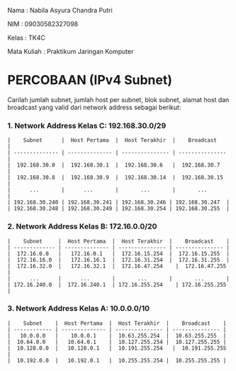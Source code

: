 Nama : Nabila Asyura Chandra Putri

NIM : 09030582327098

Kelas : TK4C

Mata Kuliah : Praktikum Jaringan Komputer

# PERCOBAAN (IPv4 Subnet)
Carilah jumlah subnet, jumlah host per subnet, blok subnet, alamat host dan broadcast yang valid dari network address sebagai berikut:

### 1. Network Address Kelas C: 192.168.30.0/29
```
|    Subnet      |  Host Pertama  |  Host Terakhir  |    Broadcast    |
| -------------- | -------------- | --------------- | --------------- |
|  192.168.30.0  |  192.168.30.1  |  192.168.30.6   |  192.168.30.7   |
|  192.168.30.8  |  192.168.30.9  |  192.168.30.14  |  192.168.30.15  |
|      ...       |      ...       |       ...       |       ...       |
| 192.168.30.240 | 192.168.30.241 | 192.168.30.246 | 192.168.30.247  |
| 192.168.30.248 | 192.168.30.249 | 192.168.30.254 | 192.168.30.255  |
```

### 2. Network Address Kelas B: 172.16.0.0/20
```
|    Subnet     |  Host Pertama  |  Host Terakhir  |    Broadcast    |
| ------------- | -------------- | --------------- | --------------- |
|  172.16.0.0   |   172.16.0.1   |  172.16.15.254  |  172.16.15.255  |
|  172.16.16.0  |  	172.16.16.1  |  172.16.31.254  |  172.16.31.255  |
|  172.16.32.0  |   172.16.32.1  |  172.16.47.254	 | 	172.16.47.255  |
|      ...      |      ...       |       ...       |       ...       |
| 172.16.240.0  |  172.16.240.1  | 172.16.255.254	 | 172.16.255.255  |
```

### 3. Network Address Kelas A: 10.0.0.0/10
```
|    Subnet    |  Host Pertama  |  Host Terakhir  |    Broadcast    |
| ------------ | -------------- | --------------- | --------------- |
|   10.0.0.0   |    10.0.0.1    |  10.63.255.254  |  10.63.255.255  |
|  10.64.0.0   |   10.64.0.1    |  10.127.255.254 |  10.127.255.255 |
|  10.128.0.0  |   10.128.0.1   |  10.191.255.254	|  10.191.255.255 |
|  10.192.0.0  |   10.192.0.1   |  10.255.255.254 |  10.255.255.255 |
```
